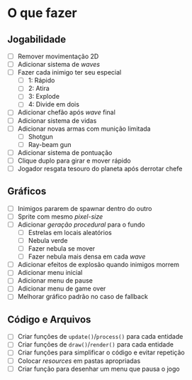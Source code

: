 # O que fazer

## Jogabilidade
- [ ] Remover movimentação 2D
- [ ] Adicionar sistema de *waves*
- [ ] Fazer cada inimigo ter seu especial
	- [ ] 1: Rápido
	- [ ] 2: Atira
	- [ ] 3: Explode
	- [ ] 4: Divide em dois
- [ ] Adicionar chefão após *wave* final
- [ ] Adicionar sistema de vidas
- [ ] Adicionar novas armas com munição limitada
	- [ ] Shotgun
	- [ ] Ray-beam gun
- [ ] Adicionar sistema de pontuação
- [ ] Clique duplo para girar e mover rápido
- [ ] Jogador resgata tesouro do planeta após derrotar chefe

## Gráficos
- [ ] Inimigos pararem de spawnar dentro do outro
- [ ] Sprite com mesmo *pixel-size*
- [ ] Adicionar *geração procedural* para o fundo
	- [ ] Estrelas em locais aleatórios
	- [ ] Nebula verde
	- [ ] Fazer nebula se mover
	- [ ] Fazer nebula mais densa em cada *wave*
- [ ] Adicionar efeitos de explosão quando inimigos morrem
- [ ] Adicionar menu inicial
- [ ] Adicionar menu de pause
- [ ] Adicionar menu de game over
- [ ] Melhorar gráfico padrão no caso de fallback

## Código e Arquivos
- [ ] Criar funções de `update()`/`process()` para cada entidade
- [ ] Criar funções de `draw()`/`render()` para cada entidade
- [ ] Criar funções para simplificar o código e evitar repetição
- [ ] Colocar *resources* em pastas apropriadas
- [ ] Criar função para desenhar um menu que pausa o jogo
